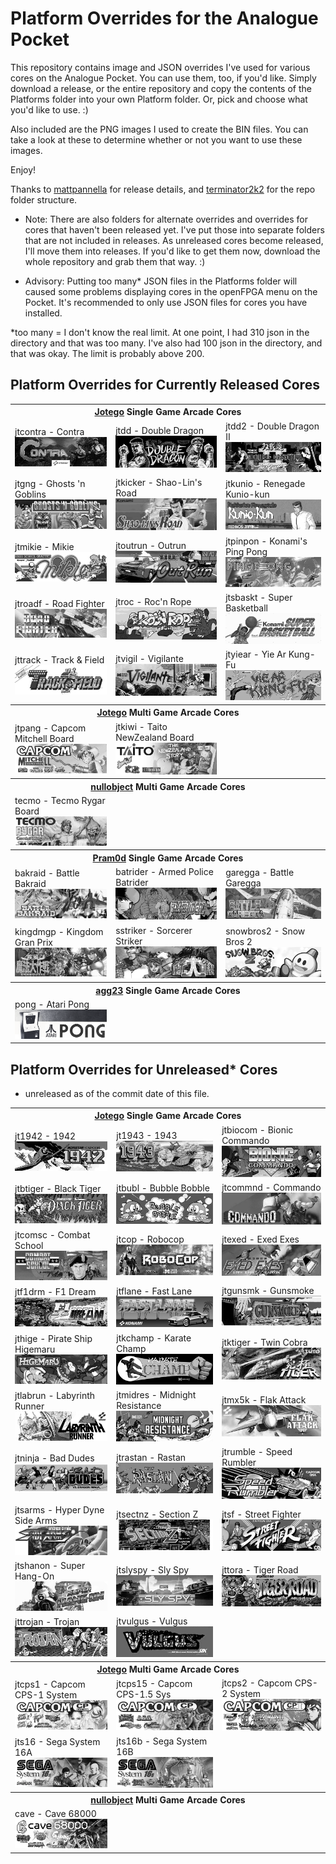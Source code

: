 # Platform Overrides for the Analogue Pocket

This repository contains image and JSON overrides I've used for various cores on the Analogue Pocket. You can use them, too, if you'd like. Simply download a release, or the entire repository and copy the contents of the Platforms folder into your own Platform folder. Or, pick and choose what you'd like to use. :)

Also included are the PNG images I used to create the BIN files. You can take a look at these to determine whether or not you want to use these images.

Enjoy!

Thanks to <a href="https://github.com/mattpannella">mattpannella</a> for release details, and <a href="https://github.com/terminator2k2">terminator2k2</a> for the repo folder structure.

- Note: There are also folders for alternate overrides and overrides for cores that haven't been released yet. I've put those into separate folders that are not included in releases.  As unreleased cores become released, I'll move them into releases. If you'd like to get them now, download the whole repository and grab them that way. :)

- Advisory: Putting too many* JSON files in the Platforms folder will caused some problems displaying cores in the openFPGA menu on the Pocket. It's recommended to only use JSON files for cores you have installed.


*too many = I don't know the real limit. At one point, I had 310 json in the directory and that was too many. I've also had 100 json in the directory, and that was okay. The limit is probably above 200.

## Platform Overrides for Currently Released Cores

<table>
<tr><th colspan="3"><a href="https://patreon.com/jotego">Jotego</a> Single Game Arcade Cores</th></tr>
<tr>
 <td>jtcontra - Contra <img src="pics/jtcontra.png" /></td>
 <td>jtdd - Double Dragon <img src="pics/jtdd.png" /></td>
 <td>jtdd2 - Double Dragon II <img src="pics/jtdd2.png" /></td>
</tr>
<tr>
 <td>jtgng - Ghosts 'n Goblins <img src="pics/jtgng.png" /></td>
 <td>jtkicker - Shao-Lin's Road <img src="pics/jtkicker.png" /></td>
 <td>jtkunio - Renegade Kunio-kun <img src="pics/jtkunio.png" /></td>
</tr>
<tr>
 <td>jtmikie - Mikie <img src="pics/jtmikie.png" /></td>
 <td>jtoutrun - Outrun <img src="pics/jtoutrun.png" /></td>
 <td>jtpinpon - Konami's Ping Pong <img src="pics/jtpinpon.png" /></td>
</tr>
<tr>
 <td>jtroadf - Road Fighter <img src="pics/jtroadf.png" /></td>
 <td>jtroc - Roc'n Rope <img src="pics/jtroc.png" /></td>
 <td>jtsbaskt - Super Basketball <img src="pics/jtsbaskt.png" /></td>
</tr>
<tr>
 <td>jttrack - Track & Field <img src="pics/jttrack.png" /></td>
 <td>jtvigil - Vigilante <img src="pics/jtvigil.png" /></td>
 <td>jtyiear - Yie Ar Kung-Fu <img src="pics/jtyiear.png" /></td>
</tr>
<tr><th colspan="3"><a href="https://patreon.com/jotego">Jotego</a> Multi Game Arcade Cores</th></tr>
<tr>
 <td>jtpang - Capcom Mitchell Board <img src="pics/jtpang.png" /></td>
 <td>jtkiwi - Taito NewZealand Board <img src="pics/jtkiwi.png" /></td>
</tr>
<tr><th colspan="3"><a href="https://patreon.com/nullobject">nullobject</a> Multi Game Arcade Cores</th></tr>
<tr>
 <td>tecmo - Tecmo Rygar Board <img src="pics/tecmo.png" /></td>
</tr>
<tr><th colspan="3"><a href="https://github.com/psomashekar">Pram0d</a> Single Game Arcade Cores</th></tr>
<tr>
 <td>bakraid - Battle Bakraid <img src="pics/bakraid.png" /></td>
 <td>batrider - Armed Police Batrider <img src="pics/batrider.png" /></td> 
 <td>garegga - Battle Garegga <img src="pics/garegga.png" /></td>
</tr>
<tr>
 <td>kingdmgp - Kingdom Gran Prix <img src="pics/kingdmgp.png" /></td>
 <td>sstriker - Sorcerer Striker <img src="pics/sstriker.png" /></td>
 <td>snowbros2 - Snow Bros 2 <img src="pics/snowbros2.png" /></td>
</tr>
<tr><th colspan="3"><a href="https://github.com/agg23">agg23</a> Single Game Arcade Cores</th></tr>
<tr>
 <td>pong - Atari Pong <img src="pics/pong.png" /></td>
</tr>
</table>

## Platform Overrides for Unreleased* Cores

* unreleased as of the commit date of this file.

<table>
<tr><th colspan="3"><a href="https://patreon.com/jotego">Jotego</a> Single Game Arcade Cores</th></tr>
<tr>
 <td>jt1942 - 1942 <img src="_unreleased/pics/jt1942.png" /></td>
 <td>jt1943 - 1943 <img src="_unreleased/pics/jt1943.png" /></td>
 <td>jtbiocom - Bionic Commando <img src="_unreleased/pics/jtbiocom.png" /></td>
</tr>
<tr>
 <td>jtbtiger - Black Tiger <img src="_unreleased/pics/jtbtiger.png" /></td>
 <td>jtbubl - Bubble Bobble <img src="_unreleased/pics/jtbubl.png" /></td>
 <td>jtcommnd - Commando <img src="_unreleased/pics/jtcommnd.png" /></td>
</tr>
<tr>
 <td>jtcomsc - Combat School <img src="_unreleased/pics/jtcomsc.png" /></td>
 <td>jtcop - Robocop <img src="_unreleased/pics/jtcop.png" /></td>
 <td>jtexed - Exed Exes <img src="_unreleased/pics/jtexed.png" /></td>
</tr>
<tr>
 <td>jtf1drm - F1 Dream <img src="_unreleased/pics/jtf1drm.png" /></td>
 <td>jtflane - Fast Lane <img src="_unreleased/pics/jtflane.png" /></td>
 <td>jtgunsmk - Gunsmoke <img src="_unreleased/pics/jtgunsmk.png" /></td>
</tr>
<tr>
 <td>jthige - Pirate Ship Higemaru  <img src="_unreleased/pics/jthige.png" /></td>
 <td>jtkchamp - Karate Champ <img src="_unreleased/pics/jtkchamp.png" /></td>
 <td>jtktiger - Twin Cobra <img src="_unreleased/pics/jtktiger.png" /></td>
</tr>
<tr>
 <td>jtlabrun - Labyrinth Runner <img src="_unreleased/pics/jtlabrun.png" /></td>
 <td>jtmidres - Midnight Resistance <img src="_unreleased/pics/jtmidres.png" /></td>
 <td>jtmx5k - Flak Attack <img src="_unreleased/pics/jtmx5k.png" /></td>
</tr>
<tr>
 <td>jtninja - Bad Dudes <img src="_unreleased/pics/jtninja.png" /></td>
 <td>jtrastan - Rastan <img src="_unreleased/pics/jtrastan.png" /></td>
 <td>jtrumble - Speed Rumbler  <img src="_unreleased/pics/jtrumble.png" /></td>
</tr>
<tr>
 <td>jtsarms - Hyper Dyne Side Arms  <img src="_unreleased/pics/jtsarms.png" /></td>
 <td>jtsectnz - Section Z <img src="_unreleased/pics/jtsectnz.png" /></td>
 <td>jtsf - Street Fighter <img src="_unreleased/pics/jtsf.png" /></td>
</tr>
<tr>
 <td>jtshanon - Super Hang-On <img src="_unreleased/pics/jtshanon.png" /></td>
 <td>jtslyspy - Sly Spy <img src="_unreleased/pics/jtslyspy.png" /></td>
 <td>jttora - Tiger Road  <img src="_unreleased/pics/jttora.png" /></td>
</tr>
<tr>
 <td>jttrojan - Trojan <img src="_unreleased/pics/jttrojan.png" /></td>
 <td>jtvulgus - Vulgus <img src="_unreleased/pics/jtvulgus.png" /></td>
</tr>
<tr><th colspan="3"><a href="https://patreon.com/jotego">Jotego</a> Multi Game Arcade Cores</th></tr>
<tr>
 <td>jtcps1 - Capcom CPS-1 System <img src="_unreleased/pics/jtcps1.png" /></td>
 <td>jtcps15 - Capcom CPS-1.5 Sys <img src="_unreleased/pics/jtcps15.png" /></td>
 <td>jtcps2 - Capcom CPS-2 System <img src="_unreleased/pics/jtcps2.png" /></td>
</tr>
<tr>
 <td>jts16 - Sega System 16A <img src="_unreleased/pics/jts16.png" /></td>
 <td>jts16b - Sega System 16B <img src="_unreleased/pics/jts16b.png" /></td>
</tr>
<tr><th colspan="3"><a href="https://patreon.com/nullobject">nullobject</a> Multi Game Arcade Cores</th></tr>
<tr>
 <td>cave - Cave 68000 <img src="_unreleased/pics/cave.png" /></td>
</tr>
